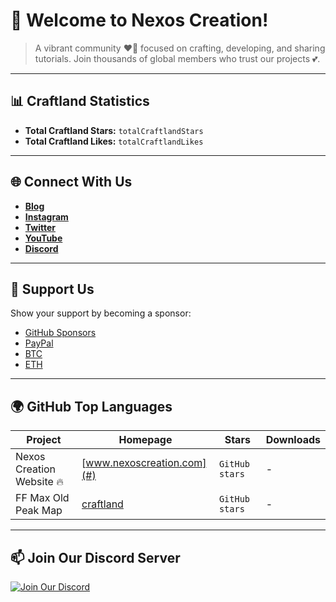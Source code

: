 
# 🚀 Welcome to Nexos Creation!

> A vibrant community ❤️‍🔥 focused on crafting, developing, and sharing tutorials. Join thousands of global members who trust our projects 💕.

---

## 📊 Craftland Statistics

- **Total Craftland Stars:** `totalCraftlandStars`
- **Total Craftland Likes:** `totalCraftlandLikes`

---

## 🌐 Connect With Us

- **[Blog](#)**
- **[Instagram](#)**
- **[Twitter](#)**
- **[YouTube](#)**
- **[Discord](#)**

---

## 💖 Support Us

Show your support by becoming a sponsor:
- [GitHub Sponsors](#)
- [PayPal](#)
- [BTC](#)
- [ETH](#)

---

## 🌍 GitHub Top Languages

| Project                           | Homepage                       | Stars          | Downloads |
|-----------------------------------|--------------------------------|-----------------|-----------|
| Nexos Creation Website 🔥          | [www.nexoscreation.com](#)   | `GitHub stars`  | -         |
| FF Max Old Peak Map                | [craftland](#)                  | `GitHub stars`  | -         |

---

## 📫 Join Our Discord Server

[![Join Our Discord](https://img.shields.io/discord/your-discord-id.svg?style=flat-square)](https://discord.gg/your-discord-id)


